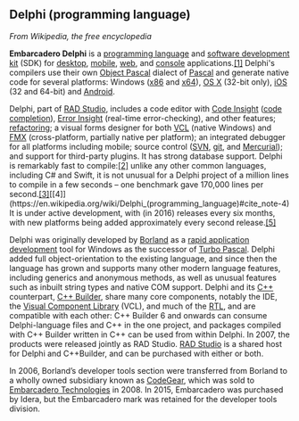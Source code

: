 ## Delphi (programming language) ##
*From Wikipedia, the free encyclopedia*

**Embarcadero Delphi** is a [programming language](https://en.wikipedia.org/wiki/Programming_language) and [software development kit](https://en.wikipedia.org/wiki/Software_development_kit) (SDK) for [desktop](https://en.wikipedia.org/wiki/Graphical_user_interface), [mobile](https://en.wikipedia.org/wiki/Mobile_app), [web](https://en.wikipedia.org/wiki/Web_application), and [console](https://en.wikipedia.org/wiki/Console_application) applications.[[1]](https://en.wikipedia.org/wiki/Delphi_(programming_language)#cite_note-Buchanan2003-1) Delphi's compilers use their own [Object Pascal](https://en.wikipedia.org/wiki/Object_Pascal) dialect of [Pascal](https://en.wikipedia.org/wiki/Pascal_(programming_language)) and generate native code for several platforms: Windows ([x86](https://en.wikipedia.org/wiki/IA-32) and [x64](https://en.wikipedia.org/wiki/X86-64)), [OS X](https://en.wikipedia.org/wiki/MacOS) (32-bit only), [iOS](https://en.wikipedia.org/wiki/IOS) (32 and 64-bit) and [Android](https://en.wikipedia.org/wiki/Android_(operating_system)).

Delphi, part of [RAD Studio](https://en.wikipedia.org/wiki/Delphi_(programming_language)#RAD_Studio), includes a code editor with [Code Insight](https://en.wikipedia.org/wiki/Code_Insight) ([code completion](https://en.wikipedia.org/wiki/Autocomplete#In_source_code_editors)), [Error Insight](https://en.wikipedia.org/wiki/Error_Insight) (real-time error-checking), and other features; [refactoring](https://en.wikipedia.org/wiki/Code_refactoring); a visual forms designer for both [VCL](https://en.wikipedia.org/wiki/Visual_Component_Library) (native Windows) and [FMX](https://en.wikipedia.org/wiki/FireMonkey) (cross-platform, partially native per platform); an integrated debugger for all platforms including mobile; source control ([SVN](https://en.wikipedia.org/wiki/Apache_Subversion), [git](https://en.wikipedia.org/wiki/Git), and [Mercurial](https://en.wikipedia.org/wiki/Mercurial)); and support for third-party plugins. It has strong database support. Delphi is remarkably fast to compile:[[2]](https://en.wikipedia.org/wiki/Delphi_(programming_language)#cite_note-2) unlike any other common languages, including C# and Swift, it is not unusual for a Delphi project of a million lines to compile in a few seconds – one benchmark gave 170,000 lines per second.[[3]](https://en.wikipedia.org/wiki/Delphi_(programming_language)#cite_note-3)[[4]](https://en.wikipedia.org/wiki/Delphi_(programming_language)#cite_note-4) It is under active development, with (in 2016) releases every six months, with new platforms being added approximately every second release.[[5]](https://en.wikipedia.org/wiki/Delphi_(programming_language)#cite_note-5)

Delphi was originally developed by [Borland](https://en.wikipedia.org/wiki/Borland) as a [rapid application development](https://en.wikipedia.org/wiki/Rapid_application_development) tool for Windows as the successor of [Turbo Pascal](https://en.wikipedia.org/wiki/Turbo_Pascal). Delphi added full object-orientation to the existing language, and since then the language has grown and supports many other modern language features, including generics and anonymous methods, as well as unusual features such as inbuilt string types and native COM support. Delphi and its [C++](https://en.wikipedia.org/wiki/C%2B%2B) counterpart, [C++ Builder](https://en.wikipedia.org/wiki/C%2B%2BBuilder), share many core components, notably the IDE, the [Visual Component Library](https://en.wikipedia.org/wiki/Visual_Component_Library) (VCL), and much of the [RTL](https://en.wikipedia.org/wiki/Runtime_library), and are compatible with each other: C++ Builder 6 and onwards can consume Delphi-language files and C++ in the one project, and packages compiled with C++ Builder written in C++ can be used from within Delphi. In 2007, the products were released jointly as RAD Studio. [RAD Studio](https://en.wikipedia.org/wiki/Delphi_(programming_language)#RAD_Studio) is a shared host for Delphi and C++Builder, and can be purchased with either or both.

In 2006, Borland’s developer tools section were transferred from Borland to a wholly owned subsidiary known as [CodeGear](https://en.wikipedia.org/wiki/CodeGear), which was sold to [Embarcadero Technologies](https://en.wikipedia.org/wiki/Embarcadero_Technologies) in 2008. In 2015, Embarcadero was purchased by Idera, but the Embarcadero mark was retained for the developer tools division.